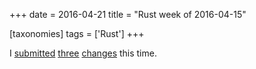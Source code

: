 +++
date = 2016-04-21
title = "Rust week of 2016-04-15"

[taxonomies]
tags = ['Rust']
+++

I [submitted][] [three][] [changes] this time.

  [submitted]: https://github.com/rust-lang/rust/pull/33141
  [three]: https://github.com/rust-lang/rust/pull/33142
  [changes]: https://github.com/rust-lang/rust/pull/33143
